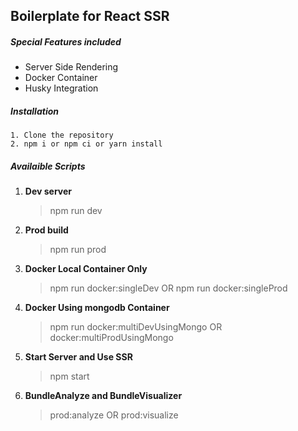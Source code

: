 ## Boilerplate for React SSR

##### Special Features included

-   Server Side Rendering
-   Docker Container
-   Husky Integration

##### Installation

```
1. Clone the repository
2. npm i or npm ci or yarn install
```

##### Availaible Scripts

1. **Dev server**

    > npm run dev

2. **Prod build**

    > npm run prod

3. **Docker Local Container Only**

    > npm run docker:singleDev OR npm run docker:singleProd

4. **Docker Using mongodb Container**

    > npm run docker:multiDevUsingMongo OR docker:multiProdUsingMongo

5. **Start Server and Use SSR**

    > npm start

6. **BundleAnalyze and BundleVisualizer**

    > prod:analyze OR prod:visualize
